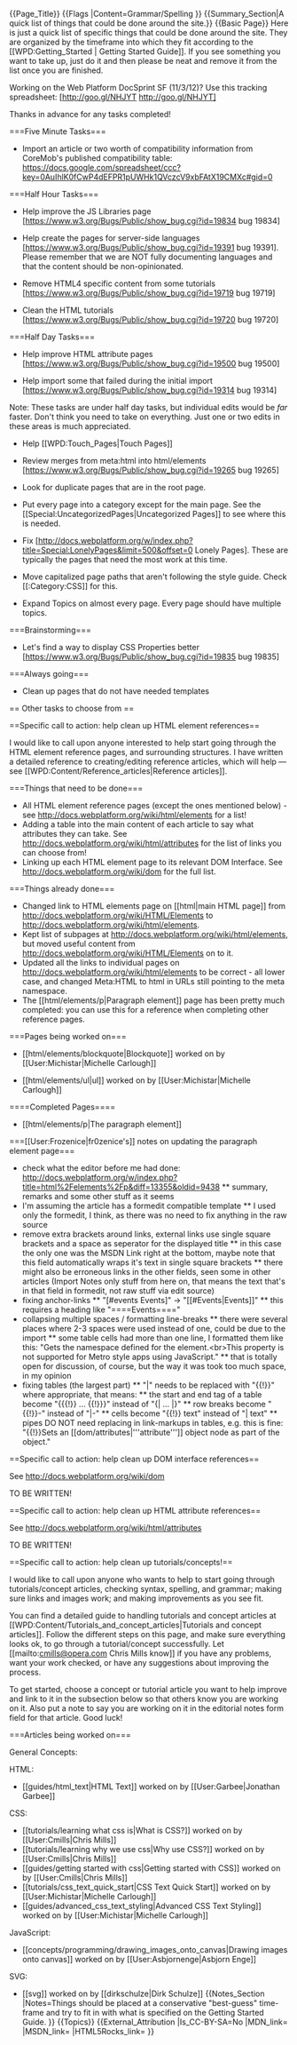 {{Page_Title}}
{{Flags
|Content=Grammar/Spelling
}}
{{Summary_Section|A quick list of things that could be done around the site.}}
{{Basic Page}}
Here is just a quick list of specific things that could be done around the site.  They are organized by the timeframe into which they fit according to the [[WPD:Getting_Started | Getting Started Guide]].  If you see something you want to take up, just do it and then please be neat and remove it from the list once you are finished.

Working on the Web Platform DocSprint SF (11/3/12)? Use this tracking spreadsheet: [http://goo.gl/NHJYT http://goo.gl/NHJYT]

Thanks in advance for any tasks completed!  

===Five Minute Tasks===
* Import an article or two worth of compatibility information from CoreMob's published compatibility table: https://docs.google.com/spreadsheet/ccc?key=0AuIhlK0fCwP4dEFPR1pUWHk1QVczcV9xbFAtX19CMXc#gid=0

===Half Hour Tasks===

* Help improve the JS Libraries page [https://www.w3.org/Bugs/Public/show_bug.cgi?id=19834 bug 19834]

* Help create the pages for server-side languages [https://www.w3.org/Bugs/Public/show_bug.cgi?id=19391 bug 19391].  Please remember that we are NOT fully documenting languages and that the content should be non-opinionated.

* Remove HTML4 specific content from some tutorials [https://www.w3.org/Bugs/Public/show_bug.cgi?id=19719 bug 19719]

* Clean the HTML tutorials [https://www.w3.org/Bugs/Public/show_bug.cgi?id=19720 bug 19720]

===Half Day Tasks===

* Help improve HTML attribute pages [https://www.w3.org/Bugs/Public/show_bug.cgi?id=19500 bug 19500]

* Help import some that failed during the initial import [https://www.w3.org/Bugs/Public/show_bug.cgi?id=19314 bug 19314]

Note:  These tasks are under half day tasks, but individual edits would be *far* faster.  Don't think you need to take on everything.  Just one or two edits in these areas is much appreciated.

* Help [[WPD:Touch_Pages|Touch Pages]]

* Review merges from meta:html into html/elements [https://www.w3.org/Bugs/Public/show_bug.cgi?id=19265 bug 19265]

* Look for duplicate pages that are in the root page.

* Put every page into a category except for the main page.  See the [[Special:UncategorizedPages|Uncategorized Pages]] to see where this is needed.

* Fix [http://docs.webplatform.org/w/index.php?title=Special:LonelyPages&limit=500&offset=0 Lonely Pages].   These are typically the pages that need the most work at this time.

* Move capitalized page paths that aren't following the style guide. Check [[:Category:CSS]] for this.

* Expand Topics on almost every page. Every page should have multiple topics.


===Brainstorming===

* Let's find a way to display CSS Properties better [https://www.w3.org/Bugs/Public/show_bug.cgi?id=19835 bug 19835]

===Always going===

* Clean up pages that do not have needed templates


== Other tasks to choose from ==


==Specific call to action: help clean up HTML element references==

I would like to call upon anyone interested to help start going through the HTML element reference pages, and surrounding structures. I have written a detailed reference to creating/editing reference articles, which will help — see [[WPD:Content/Reference_articles|Reference articles]].

===Things that need to be done===

* All  HTML element reference pages (except the ones mentioned below) - see http://docs.webplatform.org/wiki/html/elements for a list!
* Adding a table into the main content of each article to say what attributes they can take. See http://docs.webplatform.org/wiki/html/attributes for the list of links you can choose from!
* Linking up each HTML element page to its relevant DOM Interface. See http://docs.webplatform.org/wiki/dom for the full list.

===Things already done===

* Changed link to HTML elements page on [[html|main HTML page]] from http://docs.webplatform.org/wiki/HTML/Elements to http://docs.webplatform.org/wiki/html/elements.
* Kept list of subpages at http://docs.webplatform.org/wiki/html/elements, but moved useful content from http://docs.webplatform.org/wiki/HTML/Elements on to it.
* Updated all the links to individual pages on http://docs.webplatform.org/wiki/html/elements to be correct - all lower case, and changed Meta:HTML to html in URLs still pointing to the meta namespace.
* The [[html/elements/p|Paragraph element]] page has been pretty much completed: you can use this for a reference when completing other reference pages.


===Pages being worked on===

* [[html/elements/blockquote|Blockquote]] worked on by [[User:Michistar|Michelle Carlough]]

* [[html/elements/ul|ul]] worked on by [[User:Michistar|Michelle Carlough]]

====Completed Pages====

* [[html/elements/p|The paragraph element]]


===[[User:Frozenice|fr0zenice's]] notes on updating the paragraph element page===
* check what the editor before me had done: http://docs.webplatform.org/w/index.php?title=html%2Felements%2Fp&diff=13355&oldid=9438
** summary, remarks and some other stuff as it seems
* I'm assuming the article has a formedit compatible template
** I used only the formedit, I think, as there was no need to fix anything in the raw source
* remove extra brackets around links, external links use single square brackets and a space as seperator for the displayed title
** in this case the only one was the MSDN Link right at the bottom, maybe note that this field automatically wraps it's text in single square brackets
** there might also be erroneous links in the other fields, seen some in other articles
(Import Notes only stuff from here on, that means the text that's in that field in formedit, not raw stuff via edit source)
* fixing anchor-links
** "<nowiki>[#events Events]</nowiki>" -> "<nowiki>[[#Events|Events]]</nowiki>"
** this requires a heading like "<nowiki>====Events====</nowiki>"
* collapsing multiple spaces / formatting line-breaks
** there were several places where 2-3 spaces were used instead of one, could be due to the import
** some table cells had more than one line, I formatted them like this: "Gets the namespace defined for the element.&lt;br&gt;This property is not supported for Metro style apps using JavaScript."
** that is totally open for discussion, of course, but the way it was took too much space, in my opinion
* fixing tables (the largest part)
** "|" needs to be replaced with "<nowiki>{{!}}</nowiki>" where appropriate, that means:
** the start and end tag of a table become "<nowiki>{{{!}} ... {{!}}}</nowiki>" instead of "<nowiki>{| ... |}</nowiki>"
** row breaks become "<nowiki>{{!}}-</nowiki>" instead of "<nowiki>|-</nowiki>"
** cells become "<nowiki>{{!}}</nowiki> text" instead of "| text"
** pipes DO NOT need replacing in link-markups in tables, e.g. this is fine: "<nowiki>{{!}}Sets an [[dom/attributes|'''attribute''']] object node as part of the object.</nowiki>"

==Specific call to action: help clean up DOM interface references==

See http://docs.webplatform.org/wiki/dom

<p class="note">TO BE WRITTEN!</p>

==Specific call to action: help clean up HTML attribute references==

See http://docs.webplatform.org/wiki/html/attributes

<p class="note">TO BE WRITTEN!</p>

==Specific call to action: help clean up tutorials/concepts!==

I would like to call upon anyone who wants to help to start going through tutorials/concept articles, checking syntax, spelling, and grammar; making sure links and images work; and making improvements as you see fit.

You can find a detailed guide to handling tutorials and concept articles at [[WPD:Content/Tutorials_and_concept_articles|Tutorials and concept articles]]. Follow the different steps on this page, and make sure everything looks ok, to go through a tutorial/concept successfully. Let [[mailto:cmills@opera.com Chris Mills know]] if you have any problems, want your work checked, or have any suggestions about improving the process.

To get started, choose a concept or tutorial article you want to help improve and link to it in the subsection below so that others know you are working on it. Also put a note to say you are working on it in the editorial notes form field for that article. Good luck!

===Articles being worked on===

General Concepts:

HTML:

* [[guides/html_text|HTML Text]] worked on by [[User:Garbee|Jonathan Garbee]]

CSS:

* [[tutorials/learning what css is|What is CSS?]] worked on by [[User:Cmills|Chris Mills]]
* [[tutorials/learning why we use css|Why use CSS?]] worked on by [[User:Cmills|Chris Mills]]
* [[guides/getting started with css|Getting started with CSS]] worked on by [[User:Cmills|Chris Mills]]
* [[tutorials/css_text_quick_start|CSS Text Quick Start]] worked on by [[User:Michistar|Michelle Carlough]]
* [[guides/advanced_css_text_styling|Advanced CSS Text Styling]] worked on by [[User:Michistar|Michelle Carlough]]

JavaScript:

* [[concepts/programming/drawing_images_onto_canvas|Drawing images onto canvas]] worked on by [[User:Asbjornenge|Asbjorn Enge]]

SVG:

* [[svg]] worked on by [[dirkschulze|Dirk Schulze]]
{{Notes_Section
|Notes=Things should be placed at a conservative "best-guess" time-frame and try to fit in with what is specified on the Getting Started Guide.
}}
{{Topics}}
{{External_Attribution
|Is_CC-BY-SA=No
|MDN_link=
|MSDN_link=
|HTML5Rocks_link=
}}
